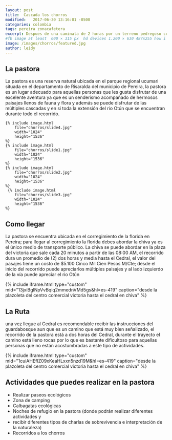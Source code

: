```yaml
---
layout: post
title:  Cascada los chorros
modified:   2017-06-30 13:16:01 -0500
categories: colombia 
tags: pereira zonacafetera
excerpt: Despues de una caminata de 2 horas por un terreno pedregoso con el rio Otún al costado se llega a esta hermosa cascada de 20 metros de altura, este tesoro  se encuentra oculto en el Santuario de Fauna y Flora Otún Quimbaya, vale la pena visitarla!!
#fb image at least  600 × 315 px  hd devices 1.200 × 630 487x255 how i see it
image: /images/chorros/featured.jpg
author: leidy
---
```


## La pastora 

La pastora es una reserva natural ubicada en el parque regional ucumari situada en el departamento de Risaralda del municipio de Pereira, la pastora es un lugar adecuado para aquellas personas que les gusta disfrutar de una excelente
aventura ya que es un senderismo acompañado de hermosos paisajes llenos de fauna y flora y además se puede disfrutar de las múltiples cascadas y en si toda la extensión del rio Otún que se encuentran durante todo el recorrido.

<amp-carousel 
    width="1024"
    height="1500"
    layout="responsive"
    type="slides"
    autoplay
    delay="2000">

    {% include image.html 
        file="chorros/slide4.jpg" 
        width="1024"
        height="1536"
    %} 
    {% include image.html 
        file="chorros/slide1.jpg" 
        width="1024"
        height="1536"
    %} 
    {% include image.html 
        file="chorros/slide2.jpg" 
        width="1024"
        height="1536"
    %} 
     {% include image.html 
        file="chorros/slide3.jpg" 
        width="1024"
        height="1536"
    %} 
</amp-carousel>

## Como llegar 

La pastora se encuentra ubicada en el corregimiento de la florida en Pereira; para llegar al corregimiento la florida debes abordar la chiva ya es el único medio de transporte público. La chiva se puede abordar en la plaza del victoria que sale cada 20 minutos a partir de las 08:00 AM, el recorrido dura un promedio de (2) dos horas y media hasta el Cedral, el valor del pasajes tiene un costo de $5.100 Cinco Mil Cien Pesos M/Cte; desde el inicio del recorrido puede apreciarlos múltiples paisajes y al lado izquierdo de la vía puede apreciar el rio Otún

{% include iframe.html
    type="custom"
    mid="13jxiBglNpVvBqiq2mmednVMd5gs&hl=es-419"
    caption="desde  la plazoleta del centro comercial victoria hasta el cedral en chiva"
%}

## La Ruta 

una vez llegue al Cedral es recomendable recibir las instrucciones del guardabosque aun que es un camino que está muy bien señalizado, el recorrido de la pastora está a dos horas del Cedral, durante el trayecto el camino está lleno rocas por lo que es bastante dificultoso para aquellas personas que no están acostumbradas a este tipo de actividades.


{% include iframe.html
    type="custom"
    mid="1cuiAHEfIZ09xKeaHLxxn5nzd19M&hl=es-419"
    caption="desde  la plazoleta del centro comercial victoria hasta el cedral en chiva"
%}

## Actividades que puedes realizar en la pastora

* Realizar paseos ecológicos
* Zona de camping
* Calbagatas ecológicas
* Noches de refugio en la pastora (donde podrán realizar diferentes actividades y
* recibir diferentes tipos de charlas de sobrevivencia e interpretación de la naturaleza)
* Recorridos a los chorros